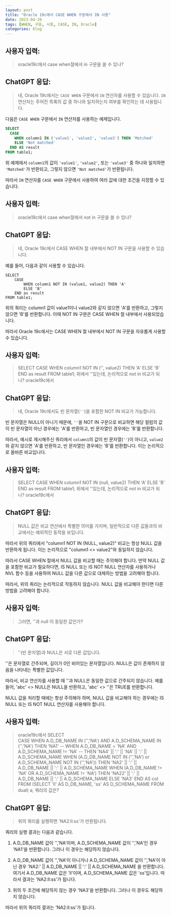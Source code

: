 ```yaml
---
layout: post
title: "Oracle 19c에서 CASE WHEN 구문에서 IN 사용"
date: 2023-04-20
tags: [WHEN, 구문, 사용, CASE, IN, Oracle]
categories: blog
---
```


## 사용자 입력:
> oracle19c에서 case when절에서 in 구문을 쓸 수 있나?

## ChatGPT 응답:
> 네, Oracle 19c에서는 `CASE WHEN` 구문에서 `IN` 연산자를 사용할 수 있습니다. `IN` 연산자는 주어진 목록의 값 중 하나와 일치하는지 여부를 확인하는 데 사용됩니다. 

다음은 `CASE WHEN` 구문에서 `IN` 연산자를 사용하는 예제입니다.

```SQL
SELECT
  CASE
    WHEN column1 IN ('value1', 'value2', 'value3') THEN 'Matched'
    ELSE 'Not matched'
  END AS result
FROM table1;
```

위 예제에서 `column1`의 값이 `'value1'`, `'value2'`, 또는 `'value3'` 중 하나와 일치하면 `'Matched'`가 반환되고, 그렇지 않으면 `'Not matched'`가 반환됩니다.

따라서 `IN` 연산자를 `CASE WHEN` 구문에서 사용하여 여러 값에 대한 조건을 지정할 수 있습니다.

## 사용자 입력:
> oracle19c에서 case when절에서 not in 구문을 쓸 수 있나?

## ChatGPT 응답:
> 네, Oracle 19c에서 CASE WHEN 절 내부에서 NOT IN 구문을 사용할 수 있습니다.

예를 들어, 다음과 같이 사용할 수 있습니다.

```
SELECT 
    CASE 
        WHEN column1 NOT IN (value1, value2) THEN 'A'
        ELSE 'B'
    END as result
FROM table1;
```

위의 쿼리는 column1 값이 value1이나 value2와 같지 않으면 'A'를 반환하고, 그렇지 않으면 'B'를 반환합니다. 이때 NOT IN 구문은 CASE WHEN 절 내부에서 사용되었습니다.

따라서 Oracle 19c에서는 CASE WHEN 절 내부에서 NOT IN 구문을 자유롭게 사용할 수 있습니다.

## 사용자 입력:
> SELECT 
    CASE 
        WHEN column1 NOT IN ('', value2) THEN 'A'
        ELSE 'B'
    END as result
FROM table1;
위에서 ''있는데, 논리적으로 not in 비교가 되나? oracle19c에서

## ChatGPT 응답:
> 네, Oracle 19c에서도 빈 문자열(`''`)을 포함한 NOT IN 비교가 가능합니다.

빈 문자열은 NULL이 아니기 때문에, `''`을 NOT IN 구문으로 비교하면 해당 컬럼의 값이 빈 문자열이 아닌 경우에는 'A'를 반환하고, 빈 문자열인 경우에는 'B'를 반환합니다.

따라서, 예시로 제시해주신 쿼리에서 `column1`의 값이 빈 문자열(`''`)이 아니고, `value2`와 같지 않으면 'A'를 반환하고, 빈 문자열인 경우에는 'B'를 반환합니다. 이는 논리적으로 올바른 비교입니다.

## 사용자 입력:
> SELECT 
    CASE 
        WHEN column1 NOT IN (null, value2) THEN 'A'
        ELSE 'B'
    END as result
FROM table1;
위에서 ''있는데, 논리적으로 not in 비교가 되나? oracle19c에서

## ChatGPT 응답:
> NULL 값은 비교 연산에서 특별한 의미를 가지며, 일반적으로 다른 값들과의 비교에서는 예외적인 동작을 보입니다. 

따라서 위의 쿼리에서 "column1 NOT IN (NULL, value2)" 비교는 항상 NULL 값을 반환하게 됩니다. 이는 논리적으로 "column1 <> value2"와 동일하지 않습니다.

따라서 CASE WHEN 절에서 NULL 값을 비교할 때는 주의해야 합니다. 만약 NULL 값을 포함한 비교가 필요하다면, IS NULL 또는 IS NOT NULL 연산자를 사용하거나 NVL 함수 등을 사용하여 NULL 값을 다른 값으로 대체하는 방법을 고려해야 합니다. 

따라서, 위의 쿼리는 논리적으로 작동하지 않습니다. NULL 값을 비교해야 한다면 다른 방법을 고려해야 합니다.

## 사용자 입력:
> 그러면, ''과 null 이 동일한 값인가?

## ChatGPT 응답:
> ''(빈 문자열)과 NULL은 서로 다른 값입니다.

''은 문자열로 간주되며, 길이가 0인 비어있는 문자열입니다. NULL은 값이 존재하지 않음을 나타내는 특별한 값입니다.

따라서, 비교 연산자를 사용할 때 ''과 NULL은 동일한 값으로 간주되지 않습니다. 예를 들어, 'abc' <> NULL은 NULL을 반환하고, 'abc' <> ''은 TRUE를 반환합니다. 

NULL 값을 처리할 때에는 항상 주의해야 하며, NULL 값을 비교해야 하는 경우에는 IS NULL 또는 IS NOT NULL 연산자를 사용해야 합니다.

## 사용자 입력:
> oracle19c에서 SELECT     
      CASE WHEN A.D_DB_NAME IN ('','NA') AND A.D_SCHEMA_NAME IN ('','NA') THEN 'NA1'
--            WHEN A.D_DB_NAME = 'NA' AND A.D_SCHEMA_NAME != 'NA' 
--                 THEN 'NA4' || ':' || 'NA' || ':' || A.D_SCHEMA_NAME 
            WHEN (A.D_DB_NAME NOT IN  ('','NA') or A.D_SCHEMA_NAME NOT IN ('','NA'))
            THEN 'NA2' || ':' || A.D_DB_NAME || ':' || A.D_SCHEMA_NAME 
            WHEN (A.D_DB_NAME != 'NA' OR A.D_SCHEMA_NAME != 'NA')
            THEN 'NA22' || ':' || A.D_DB_NAME || ':' || A.D_SCHEMA_NAME 
            ELSE 'NA3'
       END    AS col
 FROM (SELECT 'll' AS D_DB_NAME, 'ss' AS D_SCHEMA_NAME FROM dual) a;  쿼리의 값은?

## ChatGPT 응답:
> 위의 쿼리를 실행하면 'NA2:ll:ss'가 반환됩니다.

쿼리의 실행 결과는 다음과 같습니다.

1. A.D_DB_NAME 값이 '','NA'이며, A.D_SCHEMA_NAME 값이 '','NA'인 경우 'NA1'을 반환합니다. 그러나 이 경우는 해당하지 않습니다.

2. A.D_DB_NAME 값이 '','NA'이 아니거나 A.D_SCHEMA_NAME 값이 '','NA'이 아닌 경우 'NA2:' || A.D_DB_NAME || ':' || A.D_SCHEMA_NAME 을 반환합니다. 여기서 A.D_DB_NAME 값은 'll'이며, A.D_SCHEMA_NAME 값은 'ss'입니다. 따라서 결과는 'NA2:ll:ss'가 됩니다.

3. 위의 두 조건에 해당하지 않는 경우 'NA3'을 반환합니다. 그러나 이 경우도 해당하지 않습니다.

따라서 위의 쿼리의 결과는 'NA2:ll:ss'가 됩니다.

